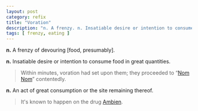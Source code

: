 ```yaml
---
layout: post
category: refix
title: "Voration"
description: "n. A frenzy. n. Insatiable desire or intention to consume food in great quantities. ex. Within minutes, voration had set upon them; they proceeded to &#8220;Nom Nom&#8221; contentedly. n. An act of great consumption or the site remaining thereof. ex. Ambien."
tags: [ frenzy, eating ]
---
```


**n.** A frenzy of devouring [food, presumably].

**n.** Insatiable desire or intention to consume food in great
quantities.

> Within minutes, voration had set upon them; they proceeded to
“[Nom Nom][]” contentedly.

**n.** An act of great consumption or the site remaining thereof.

> It's known to happen on the drug <a href="http://www.newyorker.com/archive/2006/07/31/060731sh_shouts" target="_blank">Ambien</a>.

  [Nom Nom]: /nom/